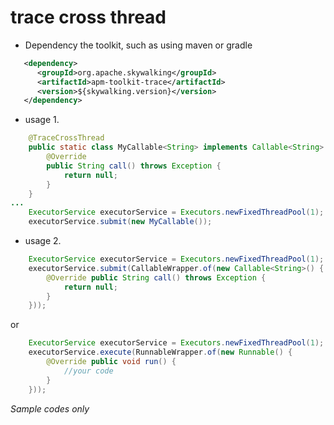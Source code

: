 # trace cross thread

* Dependency the toolkit, such as using maven or gradle

```xml
   <dependency>
      <groupId>org.apache.skywalking</groupId>
      <artifactId>apm-toolkit-trace</artifactId>
      <version>${skywalking.version}</version>
   </dependency>
```

* usage 1.

```java
    @TraceCrossThread
    public static class MyCallable<String> implements Callable<String> {
        @Override
        public String call() throws Exception {
            return null;
        }
    }
...
    ExecutorService executorService = Executors.newFixedThreadPool(1);
    executorService.submit(new MyCallable());
```

* usage 2.

```java
    ExecutorService executorService = Executors.newFixedThreadPool(1);
    executorService.submit(CallableWrapper.of(new Callable<String>() {
        @Override public String call() throws Exception {
            return null;
        }
    }));
```

or

```java
    ExecutorService executorService = Executors.newFixedThreadPool(1);
    executorService.execute(RunnableWrapper.of(new Runnable() {
        @Override public void run() {
            //your code
        }
    }));
```

_Sample codes only_



